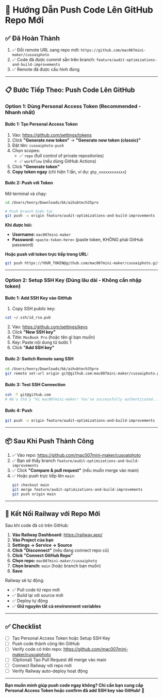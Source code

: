 # 🚀 Hướng Dẫn Push Code Lên GitHub Repo Mới

## ✅ Đã Hoàn Thành

1. ✅ Đổi remote URL sang repo mới: `https://github.com/mac007mini-maker/cusoaiphoto`
2. ✅ Code đã được commit sẵn trên branch: `feature/audit-optimizations-and-build-improvements`
3. ✅ Remote đã được cấu hình đúng

---

## 📋 Bước Tiếp Theo: Push Code Lên GitHub

### **Option 1: Dùng Personal Access Token (Recommended - Nhanh nhất)**

#### Bước 1: Tạo Personal Access Token
1. Vào: https://github.com/settings/tokens
2. Click **"Generate new token"** → **"Generate new token (classic)"**
3. Đặt tên: `cusoaiphoto-push`
4. Chọn scopes:
   - ✅ `repo` (full control of private repositories)
   - ✅ `workflow` (nếu dùng GitHub Actions)
5. Click **"Generate token"**
6. **Copy token ngay** (chỉ hiện 1 lần, ví dụ: `ghp_xxxxxxxxxxxx`)

#### Bước 2: Push với Token
Mở terminal và chạy:

```bash
cd /Users/henry/Downloads/bk/aihubtech35pro

# Push branch hiện tại
git push -u origin feature/audit-optimizations-and-build-improvements
```

**Khi được hỏi:**
- **Username:** `mac007mini-maker`
- **Password:** `<paste-token-here>` (paste token, KHÔNG phải GitHub password)

**Hoặc push với token trực tiếp trong URL:**
```bash
git push https://YOUR_TOKEN@github.com/mac007mini-maker/cusoaiphoto.git feature/audit-optimizations-and-build-improvements
```

---

### **Option 2: Setup SSH Key (Dùng lâu dài - Không cần nhập token)**

#### Bước 1: Add SSH Key vào GitHub
1. Copy SSH public key:
```bash
cat ~/.ssh/id_rsa.pub
```

2. Vào: https://github.com/settings/keys
3. Click **"New SSH key"**
4. Title: `MacBook Pro` (hoặc tên gì bạn muốn)
5. Key: Paste nội dung từ bước 1
6. Click **"Add SSH key"**

#### Bước 2: Switch Remote sang SSH
```bash
cd /Users/henry/Downloads/bk/aihubtech35pro
git remote set-url origin git@github.com:mac007mini-maker/cusoaiphoto.git
```

#### Bước 3: Test SSH Connection
```bash
ssh -T git@github.com
# Nếu thấy "Hi mac007mini-maker! You've successfully authenticated..." → OK
```

#### Bước 4: Push
```bash
git push -u origin feature/audit-optimizations-and-build-improvements
```

---

## 📦 Sau Khi Push Thành Công

1. ✅ Vào repo: https://github.com/mac007mini-maker/cusoaiphoto
2. ✅ Bạn sẽ thấy branch `feature/audit-optimizations-and-build-improvements`
3. ✅ Click **"Compare & pull request"** (nếu muốn merge vào main)
4. ✅ Hoặc push trực tiếp lên `main`:
   ```bash
   git checkout main
   git merge feature/audit-optimizations-and-build-improvements
   git push origin main
   ```

---

## 🔗 Kết Nối Railway với Repo Mới

Sau khi code đã có trên GitHub:

1. **Vào Railway Dashboard:** https://railway.app/
2. **Vào Project của bạn**
3. **Settings → Service → Source**
4. **Click "Disconnect"** (nếu đang connect repo cũ)
5. **Click "Connect GitHub Repo"**
6. **Chọn repo:** `mac007mini-maker/cusoaiphoto`
7. **Chọn branch:** `main` (hoặc branch bạn muốn)
8. **Save**

Railway sẽ tự động:
- ✅ Pull code từ repo mới
- ✅ Build lại với source mới
- ✅ Deploy tự động
- ✅ **Giữ nguyên tất cả environment variables**

---

## ✅ Checklist

- [ ] Tạo Personal Access Token hoặc Setup SSH Key
- [ ] Push code thành công lên GitHub
- [ ] Verify code có trên repo: https://github.com/mac007mini-maker/cusoaiphoto
- [ ] (Optional) Tạo Pull Request để merge vào main
- [ ] Connect Railway với repo mới
- [ ] Verify Railway auto-deploy hoạt động

---

**Bạn muốn mình giúp push code ngay không? Chỉ cần bạn cung cấp Personal Access Token hoặc confirm đã add SSH key vào GitHub!** 🚀



